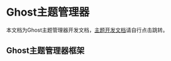 ﻿# Ghost主题管理器
本文档为Ghost主题管理器开发文档，[主题开发文档](../../../../Docs/Developer/Theme/ReadmeCN.md)请自行点击跳转。

## Ghost主题管理器框架
